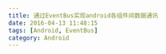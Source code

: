 ```yaml
---
title: 通过EventBus实现android各组件间数据通讯
date: 2016-04-13 11:48:15
tags: [Android, EventBus]
category: Android
---
```

